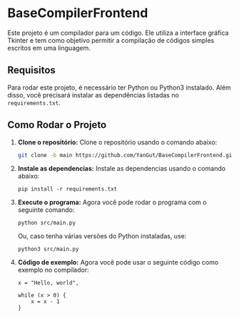 # BaseCompilerFrontend

Este projeto é um compilador para um código. Ele utiliza a interface gráfica Tkinter e tem como objetivo permitir a compilação de códigos simples escritos em uma linguagem.

## Requisitos

Para rodar este projeto, é necessário ter Python ou Python3 instalado. Além disso, você precisará instalar as dependências listadas no `requirements.txt`.

## Como Rodar o Projeto

1. **Clone o repositório:**
   Clone o repositório usando o comando abaixo:

   ```bash
   git clone -b main https://github.com/YanGut/BaseCompilerFrontend.git
   ```

2. **Instale as dependencias:**
    Instale as dependencias usando o comando abaixo:

    ```
    pip install -r requirements.txt
    ```

3. **Execute o programa:**
    Agora você pode rodar o programa com o seguinte comando:
    ```
    python src/main.py
    ```
    Ou, caso tenha várias versões do Python instaladas, use:
    ```
    python3 src/main.py
    ```

4. **Código de exemplo:**
    Agora você pode usar o seguinte código como exemplo no compilador:
    ```
    x = "Hello, world",
    
    while (x > 0) {
        x = x - 1
    }
    ```